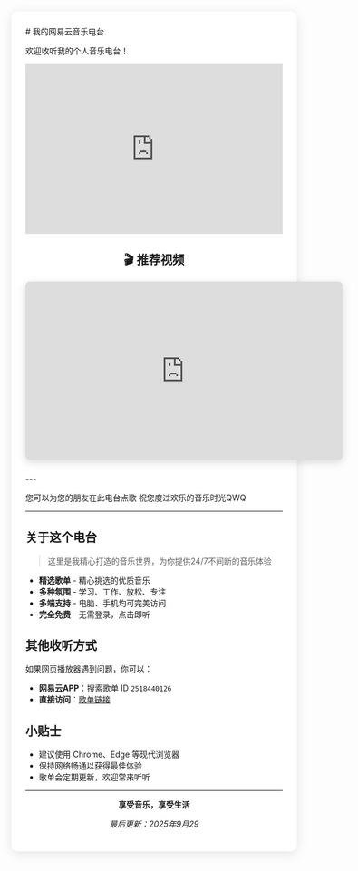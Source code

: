 <style>
/* 背景图片样式 */
body {
    background-image: url('(https://link.bmwas.cn/vmini?c=LsLsVr)');
    background-size: cover;
    background-position: center;
    background-attachment: fixed;
    margin: 0;
    padding: 20px;
    min-height: 100vh;
}

/* 内容区域半透明背景 */
.content-container {
    background-color: rgba(255, 255, 255, 0.88);
    padding: 25px;
    border-radius: 12px;
    max-width: 900px;
    margin: 0 auto;
    box-shadow: 0 4px 20px rgba(0, 0, 0, 0.1);
}

/* 视频容器样式 */
.video-section {
    margin: 25px 0;
    text-align: center;
}

.video-section iframe {
    border-radius: 8px;
    box-shadow: 0 4px 15px rgba(0, 0, 0, 0.15);
}
</style>

<div class="content-container">
#  我的网易云音乐电台

欢迎收听我的个人音乐电台！

<iframe 
    frameborder="no" 
    border="0" 
    marginwidth="0" 
    marginheight="0" 
    width="100%" 
    height="300"
    src="https://music.163.com/outchain/player?type=0&id=8988180767&auto=0&height=430">
</iframe>
<div class="video-section">
    <h2>🎬 推荐视频</h2>
    <!-- 替换下面的src为你的视频嵌入链接 -->
    <iframe width="560" height="315" src="https://b23.tv/meKi9Xl" title="视频播放器" frameborder="0" allow="accelerometer; autoplay; clipboard-write; encrypted-media; gyroscope; picture-in-picture" allowfullscreen></iframe>
</div>
---

您可以为您的朋友在此电台点歌
祝您度过欢乐的音乐时光QWQ

---

##  关于这个电台

> 这里是我精心打造的音乐世界，为你提供24/7不间断的音乐体验

-  **精选歌单** - 精心挑选的优质音乐
-  **多种氛围** - 学习、工作、放松、专注
-  **多端支持** - 电脑、手机均可完美访问
-  **完全免费** - 无需登录，点击即听




##  其他收听方式

如果网页播放器遇到问题，你可以：

- **网易云APP**：搜索歌单 ID `2518440126`
- **直接访问**：[歌单链接](https://music.163.com/playlist?id=2518440126)


##  小贴士

- 建议使用 Chrome、Edge 等现代浏览器
- 保持网络畅通以获得最佳体验
- 歌单会定期更新，欢迎常来听听

---

<div align="center">

**享受音乐，享受生活**

*最后更新：2025年9月29*
</div>
